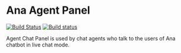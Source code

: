﻿# Ana Agent Panel

[![Build Status](https://travis-ci.org/Kitsune-tools/Ana-Agent-Panel.svg?branch=master)](https://travis-ci.org/Kitsune-tools/Ana-Agent-Panel)
[![Build status](https://ci.appveyor.com/api/projects/status/andfikw8buv0ye7k?svg=true)](https://ci.appveyor.com/project/ana-developers/ana-agent-panel)

Agent Chat Panel is used by chat agents who talk to the users of Ana chatbot in live chat mode.

